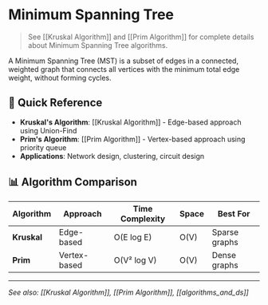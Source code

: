 # Minimum Spanning Tree

> See [[Kruskal Algorithm]] and [[Prim Algorithm]] for complete details about Minimum Spanning Tree algorithms.

A Minimum Spanning Tree (MST) is a subset of edges in a connected, weighted graph that connects all vertices with the minimum total edge weight, without forming cycles.

## 🔗 Quick Reference

- **Kruskal's Algorithm**: [[Kruskal Algorithm]] - Edge-based approach using Union-Find
- **Prim's Algorithm**: [[Prim Algorithm]] - Vertex-based approach using priority queue
- **Applications**: Network design, clustering, circuit design

## 📊 Algorithm Comparison

| Algorithm | Approach | Time Complexity | Space | Best For |
|-----------|----------|-----------------|-------|----------|
| **Kruskal** | Edge-based | O(E log E) | O(V) | Sparse graphs |
| **Prim** | Vertex-based | O(V² log V) | O(V) | Dense graphs |

---

*See also: [[Kruskal Algorithm]], [[Prim Algorithm]], [[algorithms_and_ds]]*